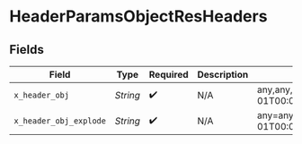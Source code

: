 # HeaderParamsObjectResHeaders


## Fields

| Field                                                                                                                                                                                                                                                                                                         | Type                                                                                                                                                                                                                                                                                                          | Required                                                                                                                                                                                                                                                                                                      | Description                                                                                                                                                                                                                                                                                                   | Example                                                                                                                                                                                                                                                                                                       |
| ------------------------------------------------------------------------------------------------------------------------------------------------------------------------------------------------------------------------------------------------------------------------------------------------------------- | ------------------------------------------------------------------------------------------------------------------------------------------------------------------------------------------------------------------------------------------------------------------------------------------------------------- | ------------------------------------------------------------------------------------------------------------------------------------------------------------------------------------------------------------------------------------------------------------------------------------------------------------- | ------------------------------------------------------------------------------------------------------------------------------------------------------------------------------------------------------------------------------------------------------------------------------------------------------------- | ------------------------------------------------------------------------------------------------------------------------------------------------------------------------------------------------------------------------------------------------------------------------------------------------------------- |
| `x_header_obj`                                                                                                                                                                                                                                                                                                | *String*                                                                                                                                                                                                                                                                                                      | :heavy_check_mark:                                                                                                                                                                                                                                                                                            | N/A                                                                                                                                                                                                                                                                                                           | any,any,bigint,8821239038968084,bigintStr,9223372036854775808,bool,true,boolOpt,true,date,2020-01-01,dateTime,2020-01-01T00:00:00.000000001Z,decimal,3.141592653589793,decimalStr,3.14159265358979344719667586,enum,one,float32,1.1,int,1,int32,1,int32Enum,55,intEnum,2,num,1.1,str,test,strOpt,testOptional |
| `x_header_obj_explode`                                                                                                                                                                                                                                                                                        | *String*                                                                                                                                                                                                                                                                                                      | :heavy_check_mark:                                                                                                                                                                                                                                                                                            | N/A                                                                                                                                                                                                                                                                                                           | any=any,bigint=8821239038968084,bigintStr=9223372036854775808,bool=true,boolOpt=true,date=2020-01-01,dateTime=2020-01-01T00:00:00.000000001Z,decimal=3.141592653589793,decimalStr=3.14159265358979344719667586,enum=one,float32=1.1,int=1,int32=1,int32Enum=55,intEnum=2,num=1.1,str=test,strOpt=testOptional |